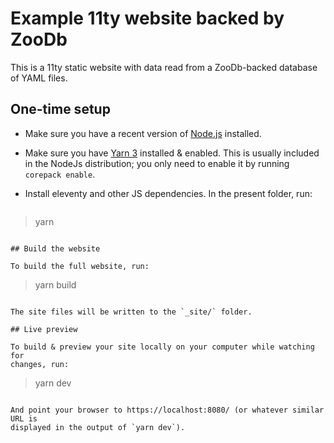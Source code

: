 # Example 11ty website backed by ZooDb

This is a 11ty static website with data read from a ZooDb-backed database of
YAML files.

## One-time setup

* Make sure you have a recent version of [Node.js](https://nodejs.org/)
  installed.

* Make sure you have [Yarn 3](https://yarnpkg.com/getting-started/install)
  installed & enabled.  This is usually included in the NodeJs distribution; you
  only need to enable it by running ``corepack enable``.

* Install eleventy and other JS dependencies.  In the present folder, run:
  ```
> yarn
```

## Build the website

To build the full website, run:
```
> yarn build
```

The site files will be written to the `_site/` folder.

## Live preview

To build & preview your site locally on your computer while watching for
changes, run:
```
> yarn dev
```

And point your browser to https://localhost:8080/ (or whatever similar URL is
displayed in the output of `yarn dev`).
